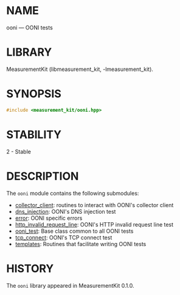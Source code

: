 # NAME
ooni &mdash; OONI tests

# LIBRARY
MeasurementKit (libmeasurement_kit, -lmeasurement_kit).

# SYNOPSIS
```C++
#include <measurement_kit/ooni.hpp>
```

# STABILITY

2 - Stable

# DESCRIPTION

The `ooni` module contains the following submodules:

- [collector_client](ooni/collector_client.md): routines to interact with OONI's collector client
- [dns_injection](ooni/dns_injection.md): OONI's DNS injection test
- [error](ooni/error.md): OONI specific errors
- [http_invalid_request_line](ooni/http_invalid_request_line.md): OONI's HTTP invalid request line test
- [ooni_test](ooni/ooni_test.md): Base class common to all OONI tests
- [tcp_connect](ooni/tcp_connect.md): OONI's TCP connect test
- [templates](ooni/templates.md): Routines that facilitate writing OONI tests

# HISTORY

The `ooni` library appeared in MeasurementKit 0.1.0.
